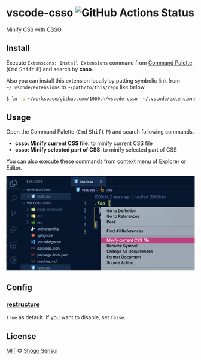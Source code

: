 # vscode-csso ![GitHub Actions Status](https://github.com/1000ch/vscode-csso/workflows/test/badge.svg)

Minify CSS with [CSSO](http://github.com/css/csso).

## Install

Execute `Extensions: Install Extensions` command from [Command Palette](https://code.visualstudio.com/docs/getstarted/userinterface#_command-palette) (<kbd>Cmd</kbd> <kbd>Shift</kbd> <kbd>P</kbd>) and search by **csso**.

Also you can install this extension locally by putting symbolic link from `~/.vscode/extensions` to `~/path/to/this/repo` like below.

```bash
$ ln -s ~/workspace/github.com/1000ch/vscode-csso  ~/.vscode/extensions/1000ch.csso-local
```

## Usage

Open the Command Palette (<kbd>Cmd</kbd> <kbd>Shift</kbd> <kbd>P</kbd>) and search following commands.

- **csso: Minify current CSS file**: to minify current CSS file
- **csso: Minify selected part of CSS**: to minify selected part of CSS

You can also execute these commands from context menu of [Explorer](https://code.visualstudio.com/docs/getstarted/userinterface#_explorer) or Editor.

![You can use commands from the context menu of editor view](./screenshot-1.png)

## Config

### [restructure](https://github.com/css/csso#compressast-options)

`true` as default. If you want to disable, set `false`.

## License

[MIT](https://1000ch.mit-license.org) © [Shogo Sensui](https://github.com/1000ch)

